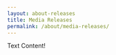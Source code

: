 ```yaml
---
layout: about-releases
title: Media Releases
permalink: /about/media-releases/
---
```

Text Content!
